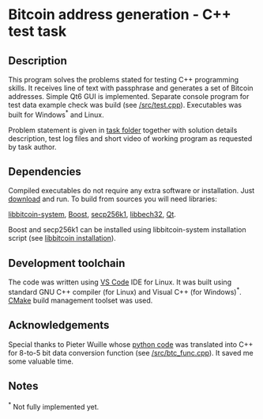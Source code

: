 # Bitcoin address generation - C++ test task 

## Description

This program solves the problems stated for testing C++ programming skills. It receives line of text with passphrase and generates a set of Bitcoin addresses. Simple Qt6 GUI is implemented. Separate console program for test data example check was build (see [/src/test.cpp](https://github.com/igor-polev/cpp-test/blob/main/src/test.cpp)). Executables was built for Windows<sup>*</sup> and Linux.

Problem statement is given in [task folder](https://github.com/igor-polev/cpp-test/tree/main/task) together with solution details description, test log files and short video of working program as requested by task author.

## Dependencies

Compiled executables do not require any extra software or installation. Just [download](https://github.com/igor-polev/cpp-test/tree/main/release)  and run. To build from sources you will need libraries:

[libbitcoin-system](https://github.com/libbitcoin/libbitcoin-system),
[Boost](https://www.boost.org/),
[secp256k1](https://github.com/libbitcoin/secp256k1),
[libbech32](https://github.com/dcdpr/libbech32),
[Qt](https://doc.qt.io/).

Boost and secp256k1 can be installed using libbitcoin-system installation script (see [libbitcoin installation](https://github.com/libbitcoin/libbitcoin-system#installation)).

## Development toolchain

The code was written using [VS Code](https://code.visualstudio.com/) IDE for Linux. It was built using standard GNU C++ compiler (for Linux) and Visual C++ (for Windows)<sup>*</sup>. [CMake](https://cmake.org/) build management toolset was used.

## Acknowledgements

Special thanks to Pieter Wuille whose [python code](https://github.com/libbitcoin/electrum/blob/master/electrum/segwit_addr.py) was translated into C++ for 8-to-5 bit data conversion function (see [/src/btc_func.cpp](https://github.com/igor-polev/cpp-test/blob/main/src/btc_func.cpp)). It saved me some valuable time.

## Notes

<sup>*</sup> Not fully implemented yet.